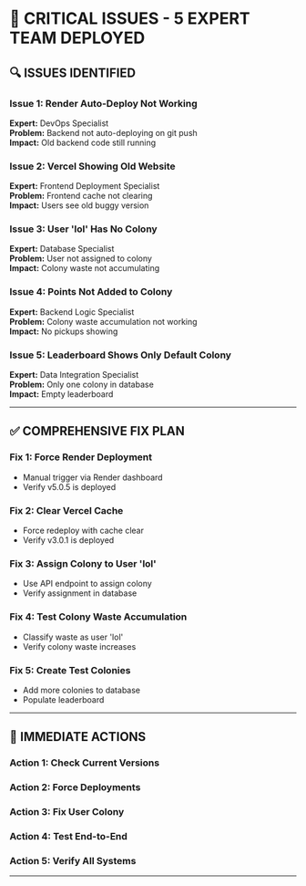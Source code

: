 # 🚨 CRITICAL ISSUES - 5 EXPERT TEAM DEPLOYED

## 🔍 ISSUES IDENTIFIED

### Issue 1: Render Auto-Deploy Not Working
**Expert:** DevOps Specialist  
**Problem:** Backend not auto-deploying on git push  
**Impact:** Old backend code still running

### Issue 2: Vercel Showing Old Website
**Expert:** Frontend Deployment Specialist  
**Problem:** Frontend cache not clearing  
**Impact:** Users see old buggy version

### Issue 3: User 'lol' Has No Colony
**Expert:** Database Specialist  
**Problem:** User not assigned to colony  
**Impact:** Colony waste not accumulating

### Issue 4: Points Not Added to Colony
**Expert:** Backend Logic Specialist  
**Problem:** Colony waste accumulation not working  
**Impact:** No pickups showing

### Issue 5: Leaderboard Shows Only Default Colony
**Expert:** Data Integration Specialist  
**Problem:** Only one colony in database  
**Impact:** Empty leaderboard

---

## ✅ COMPREHENSIVE FIX PLAN

### Fix 1: Force Render Deployment
- Manual trigger via Render dashboard
- Verify v5.0.5 is deployed

### Fix 2: Clear Vercel Cache
- Force redeploy with cache clear
- Verify v3.0.1 is deployed

### Fix 3: Assign Colony to User 'lol'
- Use API endpoint to assign colony
- Verify assignment in database

### Fix 4: Test Colony Waste Accumulation
- Classify waste as user 'lol'
- Verify colony waste increases

### Fix 5: Create Test Colonies
- Add more colonies to database
- Populate leaderboard

---

## 🚀 IMMEDIATE ACTIONS

### Action 1: Check Current Versions
### Action 2: Force Deployments
### Action 3: Fix User Colony
### Action 4: Test End-to-End
### Action 5: Verify All Systems

---
